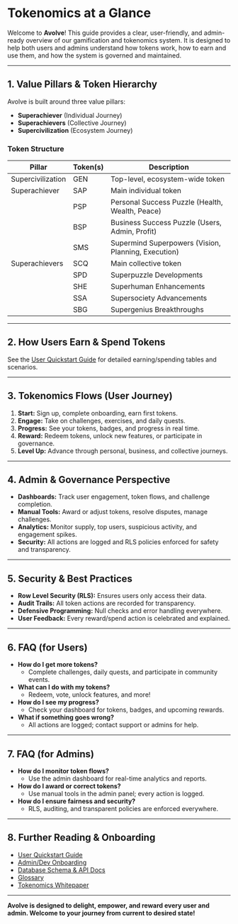 # Tokenomics at a Glance

Welcome to **Avolve**! This guide provides a clear, user-friendly, and admin-ready overview of our gamification and tokenomics system. It is designed to help both users and admins understand how tokens work, how to earn and use them, and how the system is governed and maintained.

---

## 1. Value Pillars & Token Hierarchy

Avolve is built around three value pillars:

- **Superachiever** (Individual Journey)
- **Superachievers** (Collective Journey)
- **Supercivilization** (Ecosystem Journey)

### **Token Structure**

| Pillar            | Token(s) | Description                                         |
| ----------------- | -------- | --------------------------------------------------- |
| Supercivilization | GEN      | Top-level, ecosystem-wide token                     |
| Superachiever     | SAP      | Main individual token                               |
|                   | PSP      | Personal Success Puzzle (Health, Wealth, Peace)     |
|                   | BSP      | Business Success Puzzle (Users, Admin, Profit)      |
|                   | SMS      | Supermind Superpowers (Vision, Planning, Execution) |
| Superachievers    | SCQ      | Main collective token                               |
|                   | SPD      | Superpuzzle Developments                            |
|                   | SHE      | Superhuman Enhancements                             |
|                   | SSA      | Supersociety Advancements                           |
|                   | SBG      | Supergenius Breakthroughs                           |

---

## 2. How Users Earn & Spend Tokens

See the [User Quickstart Guide](./user-quickstart.md) for detailed earning/spending tables and scenarios.

---

## 3. Tokenomics Flows (User Journey)

1. **Start:** Sign up, complete onboarding, earn first tokens.
2. **Engage:** Take on challenges, exercises, and daily quests.
3. **Progress:** See your tokens, badges, and progress in real time.
4. **Reward:** Redeem tokens, unlock new features, or participate in governance.
5. **Level Up:** Advance through personal, business, and collective journeys.

---

## 4. Admin & Governance Perspective

- **Dashboards:** Track user engagement, token flows, and challenge completion.
- **Manual Tools:** Award or adjust tokens, resolve disputes, manage challenges.
- **Analytics:** Monitor supply, top users, suspicious activity, and engagement spikes.
- **Security:** All actions are logged and RLS policies enforced for safety and transparency.

---

## 5. Security & Best Practices

- **Row Level Security (RLS):** Ensures users only access their data.
- **Audit Trails:** All token actions are recorded for transparency.
- **Defensive Programming:** Null checks and error handling everywhere.
- **User Feedback:** Every reward/spend action is celebrated and explained.

---

## 6. FAQ (for Users)

- **How do I get more tokens?**
  - Complete challenges, daily quests, and participate in community events.
- **What can I do with my tokens?**
  - Redeem, vote, unlock features, and more!
- **How do I see my progress?**
  - Check your dashboard for tokens, badges, and upcoming rewards.
- **What if something goes wrong?**
  - All actions are logged; contact support or admins for help.

---

## 7. FAQ (for Admins)

- **How do I monitor token flows?**
  - Use the admin dashboard for real-time analytics and reports.
- **How do I award or correct tokens?**
  - Use manual tools in the admin panel; every action is logged.
- **How do I ensure fairness and security?**
  - RLS, auditing, and transparent policies are enforced everywhere.

---

## 8. Further Reading & Onboarding

- [User Quickstart Guide](./user-quickstart.md)
- [Admin/Dev Onboarding](./admin-onboarding.md)
- [Database Schema & API Docs](./database-api.md)
- [Glossary](./glossary.md)
- [Tokenomics Whitepaper](./tokenomics-whitepaper.md)

---

**Avolve is designed to delight, empower, and reward every user and admin. Welcome to your journey from current to desired state!**
